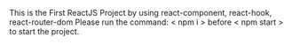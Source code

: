 This is the First ReactJS Project by using react-component, react-hook, react-router-dom
Please run the command: < npm i > before < npm start > to start the project.
